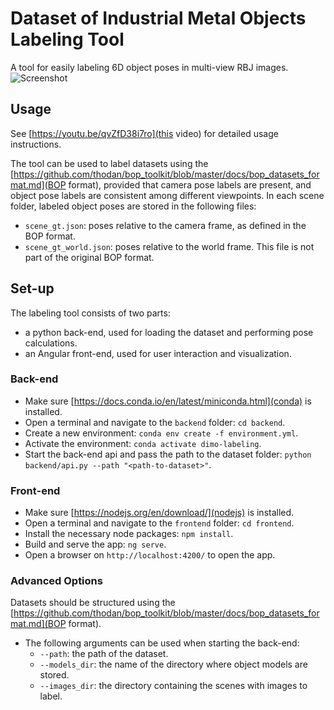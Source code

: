 # Dataset of Industrial Metal Objects Labeling Tool

A tool for easily labeling 6D object poses in multi-view RBJ images. 
![Screenshot](docs/images/screenshot.png)

## Usage
See [https://youtu.be/qvZfD38i7ro](this video) for detailed usage instructions.

The tool can be used to label datasets using the [https://github.com/thodan/bop_toolkit/blob/master/docs/bop_datasets_format.md](BOP format), provided that camera pose labels are present, and object pose labels are consistent among different viewpoints. 
In each scene folder, labeled object poses are stored in the following files:
* `scene_gt.json`: poses relative to the camera frame, as defined in the BOP format.
* `scene_gt_world.json`: poses relative to the world frame. This file is not part of the original BOP format.

## Set-up

The labeling tool consists of two parts:
* a python back-end, used for loading the dataset and performing pose calculations.
* an Angular front-end, used for user interaction and visualization.

### Back-end
* Make sure [https://docs.conda.io/en/latest/miniconda.html](conda) is installed.
* Open a terminal and navigate to the `backend` folder: `cd backend`.
* Create a new environment: `conda env create -f environment.yml`.
* Activate the environment: `conda activate dimo-labeling`.
* Start the back-end api and pass the path to the dataset folder: `python backend/api.py --path "<path-to-dataset>"`.

### Front-end
* Make sure [https://nodejs.org/en/download/](nodejs) is installed.
* Open a terminal and navigate to the `frontend` folder: `cd frontend`.
* Install the necessary node packages: `npm install`.
* Build and serve the app: `ng serve`.
* Open a browser on `http://localhost:4200/` to open the app.

### Advanced Options
Datasets should be structured using the [https://github.com/thodan/bop_toolkit/blob/master/docs/bop_datasets_format.md](BOP format).
* The following arguments can be used when starting the back-end:
  * `--path`: the path of the dataset.
  * `--models_dir`: the name of the directory where object models are stored.
  * `--images_dir`: the directory containing the scenes with images to label.